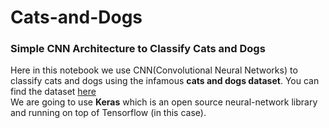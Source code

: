 # Cats-and-Dogs
### Simple CNN Architecture to Classify Cats and Dogs
Here in this notebook we use CNN(Convolutional Neural Networks) to classify cats and dogs using the infamous **cats and dogs dataset**.
You can find the dataset [here](https://www.kaggle.com/c/dogs-vs-cats/data)<br>
We are going to use **Keras** which is an open source neural-network library and running on top of Tensorflow (in this case).


